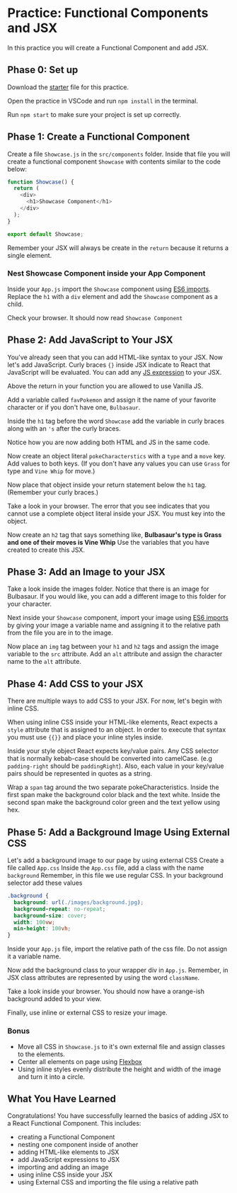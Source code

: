 # Practice: Functional Components and JSX

In this practice you will create a Functional Component and add JSX.

## Phase 0: Set up

Download the [starter][jsx-starter] file for this practice.

Open the practice in VSCode and run `npm install` in the terminal.

Run `npm start` to make sure your project is set up correctly.

## Phase 1: Create a Functional Component

Create a file `Showcase.js` in the `src/components` folder.
Inside that file you will create a functional component `Showcase` with contents similar to the code below:

```js
function Showcase() {
  return (
    <div>
      <h1>Showcase Component</h1>
    </div>
  );
}

export default Showcase;
```

Remember your JSX will always be create in the `return` because it returns a single element.

### Nest Showcase Component inside your App Component

Inside your `App.js` import the `Showcase` component using [ES6 imports][es6-imports]. Replace the `h1` with a `div` element and add the `Showcase` component as a child.

Check your browser. It should now read `Showcase Component`

## Phase 2: Add JavaScript to Your JSX

You've already seen that you can add HTML-like syntax to your JSX.
Now let's add JavaScript.
Curly braces `{}` inside JSX indicate to React that JavaScript will be evaluated. You can add any [JS expression][js-expression] to your JSX.

Above the return in your function you are allowed to use Vanilla JS.

Add a variable called `favPokemon` and assign it the name of your favorite character or if you don't have one, `Bulbasaur`.

Inside the `h1` tag before the word `Showcase` add the variable in curly braces along with an `'s` after the curly braces.

Notice how you are now adding both HTML and JS in the same code.

Now create an object literal `pokeCharacterstics` with a `type` and a `move` key.
Add values to both keys. (If you don't have any values you can use `Grass` for type and `Vine Whip` for move.)

Now place that object inside your return statement below the `h1` tag. (Remember your curly braces.)

Take a look in your browser.
The error that you see indicates that you cannot use a complete object literal inside your JSX. You must key into the object.

Now create an `h2` tag that says something like, **Bulbasaur's type is Grass and one of their moves is Vine Whip** Use the variables that you have created to create this JSX.

## Phase 3: Add an Image to your JSX

Take a look inside the images folder. Notice that there is an image for Bulbasaur. If you would like, you can add a different image to this folder for your character.

Next inside your `Showcase` component, import your image using [ES6 imports][es6-imports] by giving your image a variable name and assigning it to the relative path from the file you are in to the image.

Now place an `img` tag between your `h1` and `h2` tags and assign the image variable to the `src` attribute. Add an `alt` attribute and assign the character name to the `alt` attribute.

## Phase 4: Add CSS to your JSX

There are multiple ways to add CSS to your JSX. For now, let's begin with inline CSS.

When using inline CSS inside your HTML-like elements, React expects a `style` attribute that is assigned to an object. In order to execute that syntax you must use `{{}}` and place your inline styles inside.

Inside your style object React expects key/value pairs. Any CSS selector that is normally kebab-case should be converted into camelCase. (e.g `padding-right` should be `paddingRight`). Also, each value in your key/value pairs should be represented in quotes as a string.

Wrap a `span` tag around the two separate pokeCharacteristics.
Inside the first span make the background color black and the text white.
Inside the second span make the background color green and the text yellow using hex.

## Phase 5: Add a Background Image Using External CSS

Let's add a background image to our page by using external CSS
Create a file called `App.css`
Inside the `App.css` file, add a class with the name `background`
Remember, in this file we use regular CSS.
In your background selector add these values

```css
.background {
  background: url(./images/background.jpg);
  background-repeat: no-repeat;
  background-size: cover;
  width: 100vw;
  min-height: 100vh;
}
```

Inside your `App.js` file, import the relative path of the css file. Do not assign it a variable name.

Now add the background class to your wrapper div in `App.js`. Remember, in JSX class attributes are represented by using the word `className`.

Take a look inside your browser. You should now have a orange-ish background added to your view.

Finally, use inline or external CSS to resize your image.

### Bonus

- Move all CSS in `Showcase.js` to it's own external file and assign classes to the elements.
- Center all elements on page using [Flexbox][flexbox]
- Using inline styles evenly distribute the height and width of the image and turn it into a circle.

## What You Have Learned

Congratulations! You have successfully learned the basics of adding JSX to a React Functional Component. This includes:

- creating a Functional Component
- nesting one component inside of another
- adding HTML-like elements to JSX
- add JavaScript expressions to JSX
- importing and adding an image
- using inline CSS inside your JSX
- using External CSS and importing the file using a relative path

[jsx-starter]: http://www.starter.com
[js-expression]: https://developer.mozilla.org/en-US/docs/Web/JavaScript/Guide/Expressions_and_Operators#expressions
[es6-imports]: https://developer.mozilla.org/en-US/docs/Web/JavaScript/Reference/Statements/import
[flexbox]: https://css-tricks.com/snippets/css/a-guide-to-flexbox/
